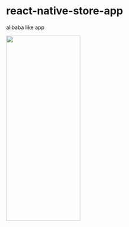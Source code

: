 # react-native-store-app
alibaba like app

<img src="https://user-images.githubusercontent.com/48398993/106610838-339d8280-65a2-11eb-88d7-e7a66f74745a.jpg" width="200" height="500" />
